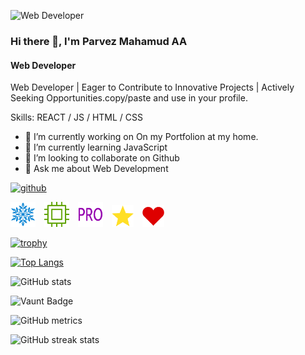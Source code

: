 ![Web Developer]([https://media.licdn.com/dms/image/D5616AQGrbBgqjOOnhw/profile-displaybackgroundimage-shrink_350_1400/0/1677171848940?e=1709164800&v=beta&t=dohXDmDUUoyQUd1o5lpJtC5PlDXsUGZ3PBUYSmTwKIo](https://www.canva.com/design/DAF36jQ4iDk/JHDL70YklVyr7Xt8X0Ajhg/edit?utm_content=DAF36jQ4iDk&utm_campaign=designshare&utm_medium=link2&utm_source=sharebutton))

### Hi there 👋, I'm Parvez Mahamud AA
#### Web Developer


Web Developer | Eager to Contribute to Innovative Projects | Actively Seeking Opportunities.copy/paste and use in your profile.

Skills: REACT / JS / HTML / CSS

- 🔭 I’m currently working on On my Portfolion at my home. 
- 🌱 I’m currently learning JavaScript 
- 👯 I’m looking to collaborate on Github 
- 💬 Ask me about Web Development 


[<img src='https://cdn.jsdelivr.net/npm/simple-icons@3.0.1/icons/github.svg' alt='github' height='40'>](https://github.com/ParvezMah)  

<a href='https://archiveprogram.github.com/'><img src='https://raw.githubusercontent.com/acervenky/animated-github-badges/master/assets/acbadge.gif' width='40' height='40'></a> <a href='https://docs.github.com/en/developers'><img src='https://raw.githubusercontent.com/acervenky/animated-github-badges/master/assets/devbadge.gif' width='40' height='40'></a> <a href='https://github.com/pricing'><img src='https://raw.githubusercontent.com/acervenky/animated-github-badges/master/assets/pro.gif' width='40' height='40'></a> <a href='https://stars.github.com/'><img src='https://raw.githubusercontent.com/acervenky/animated-github-badges/master/assets/starbadge.gif' width='35' height='35'></a> <a href='https://docs.github.com/en/github/supporting-the-open-source-community-with-github-sponsors'><img src='https://raw.githubusercontent.com/acervenky/animated-github-badges/master/assets/sponsorbadge.gif' width='35' height='35'></a> 

[![trophy](https://github-profile-trophy.vercel.app/?username=ParvezMah)](https://github.com/ryo-ma/github-profile-trophy)

[![Top Langs](https://github-readme-stats.vercel.app/api/top-langs/?username=ParvezMah)](https://github.com/anuraghazra/github-readme-stats)

![GitHub stats](https://github-readme-stats.vercel.app/api?username=ParvezMah&show_icons=true&count_private=true)  

![Vaunt Badge](https://api.vaunt.dev/v1/github/entities/ParvezMah/contributions?format=svg&private=true)  

![GitHub metrics](https://metrics.lecoq.io/ParvezMah)  

![GitHub streak stats](https://streak-stats.demolab.com/?user=ParvezMah)  

